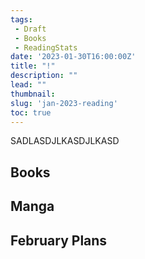 ```yaml
---
tags:
 - Draft
 - Books
 - ReadingStats
date: '2023-01-30T16:00:00Z'
title: "!"
description: ""
lead: ""
thumbnail: 
slug: 'jan-2023-reading'
toc: true
---
```


SADLASDJLKASDJLKASD

## Books

## Manga

## February Plans
